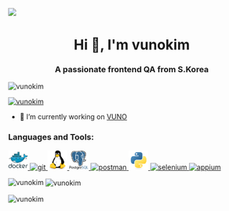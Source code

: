 <img src="https://github-readme-stats.vercel.app/api/pin/?username=vunokim&repo=vunokim">
<h1 align="center">Hi 👋, I'm vunokim</h1>
<h3 align="center">A passionate frontend QA from S.Korea</h3>

<p align="left"> <img src="https://komarev.com/ghpvc/?username=vunokim&label=Profile%20views&color=0e75b6&style=flat" alt="vunokim" /> </p>

<p align="left"> <a href="https://github.com/ryo-ma/github-profile-trophy"><img src="https://github-profile-trophy.vercel.app/?username=vunokim" alt="vunokim" /></a> </p>

- 🔭 I’m currently working on [VUNO](vuno.co)


<h3 align="left">Languages and Tools:</h3>
<p align="left"> <a href="https://www.docker.com/" target="_blank"> <img src="https://raw.githubusercontent.com/devicons/devicon/master/icons/docker/docker-original-wordmark.svg" alt="docker" width="40" height="40"/> </a> <a href="https://git-scm.com/" target="_blank"> <img src="https://www.vectorlogo.zone/logos/git-scm/git-scm-icon.svg" alt="git" width="40" height="40"/> </a> <a href="https://www.linux.org/" target="_blank"> <img src="https://raw.githubusercontent.com/devicons/devicon/master/icons/linux/linux-original.svg" alt="linux" width="40" height="40"/> </a> <a href="https://www.postgresql.org" target="_blank"> <img src="https://raw.githubusercontent.com/devicons/devicon/master/icons/postgresql/postgresql-original-wordmark.svg" alt="postgresql" width="40" height="40"/> </a> <a href="https://postman.com" target="_blank"> <img src="https://www.vectorlogo.zone/logos/getpostman/getpostman-icon.svg" alt="postman" width="40" height="40"/> </a> <a href="https://www.python.org" target="_blank"> <img src="https://raw.githubusercontent.com/devicons/devicon/master/icons/python/python-original.svg" alt="python" width="40" height="40"/> </a> <a href="https://www.selenium.dev" target="_blank"> <img src="https://raw.githubusercontent.com/detain/svg-logos/780f25886640cef088af994181646db2f6b1a3f8/svg/selenium-logo.svg" alt="selenium" width="40" height="40"/> </a> <a href="https://appium.io/" target="_blank"> <img src="https://cdn.worldvectorlogo.com/logos/appium.svg" alt="appium" width="40" height="40"/> </a></p>

<p><img align="left" src="https://github-readme-stats.vercel.app/api/top-langs?username=vunokim&show_icons=true&locale=en&layout=compact" alt="vunokim" /></p>

<p>&nbsp;<img align="center" src="https://github-readme-stats.vercel.app/api?username=vunokim&show_icons=true&locale=en" alt="vunokim" /></p>

<p><img align="center" src="https://github-readme-streak-stats.herokuapp.com/?user=vunokim&" alt="vunokim" /></p>
